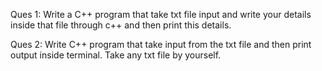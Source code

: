 Ques 1: Write a C++ program that take txt file input and write your details inside that file through c++ and then print this details.

Ques 2: Write C++ program that take input from the txt file and then print output inside terminal. Take any txt file by yourself.
